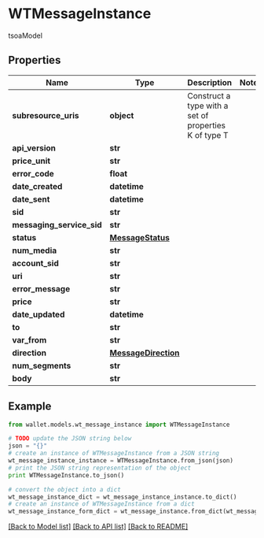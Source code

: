 # WTMessageInstance

tsoaModel

## Properties

Name | Type | Description | Notes
------------ | ------------- | ------------- | -------------
**subresource_uris** | **object** | Construct a type with a set of properties K of type T | 
**api_version** | **str** |  | 
**price_unit** | **str** |  | 
**error_code** | **float** |  | 
**date_created** | **datetime** |  | 
**date_sent** | **datetime** |  | 
**sid** | **str** |  | 
**messaging_service_sid** | **str** |  | 
**status** | [**MessageStatus**](MessageStatus.md) |  | 
**num_media** | **str** |  | 
**account_sid** | **str** |  | 
**uri** | **str** |  | 
**error_message** | **str** |  | 
**price** | **str** |  | 
**date_updated** | **datetime** |  | 
**to** | **str** |  | 
**var_from** | **str** |  | 
**direction** | [**MessageDirection**](MessageDirection.md) |  | 
**num_segments** | **str** |  | 
**body** | **str** |  | 

## Example

```python
from wallet.models.wt_message_instance import WTMessageInstance

# TODO update the JSON string below
json = "{}"
# create an instance of WTMessageInstance from a JSON string
wt_message_instance_instance = WTMessageInstance.from_json(json)
# print the JSON string representation of the object
print WTMessageInstance.to_json()

# convert the object into a dict
wt_message_instance_dict = wt_message_instance_instance.to_dict()
# create an instance of WTMessageInstance from a dict
wt_message_instance_form_dict = wt_message_instance.from_dict(wt_message_instance_dict)
```
[[Back to Model list]](../README.md#documentation-for-models) [[Back to API list]](../README.md#documentation-for-api-endpoints) [[Back to README]](../README.md)


